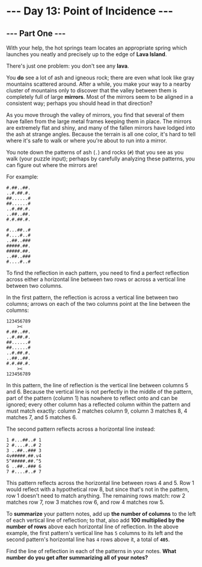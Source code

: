 # --- Day 13: Point of Incidence ---

## --- Part One ---

With your help, the hot springs team locates an appropriate spring which launches you neatly and precisely up to the
edge of **Lava Island**.

There's just one problem: you don't see any **lava**.

You **do** see a lot of ash and igneous rock; there are even what look like gray mountains scattered around. After a
while, you make your way to a nearby cluster of mountains only to discover that the valley between them is completely
full of large **mirrors**. Most of the mirrors seem to be aligned in a consistent way; perhaps you should head in that
direction?

As you move through the valley of mirrors, you find that several of them have fallen from the large metal frames keeping
them in place. The mirrors are extremely flat and shiny, and many of the fallen mirrors have lodged into the ash at
strange angles. Because the terrain is all one color, it's hard to tell where it's safe to walk or where you're about to
run into a mirror.

You note down the patterns of ash (`.`) and rocks (`#`) that you see as you walk (your puzzle input); perhaps by
carefully analyzing these patterns, you can figure out where the mirrors are!

For example:

```
#.##..##.
..#.##.#.
##......#
##......#
..#.##.#.
..##..##.
#.#.##.#.

#...##..#
#....#..#
..##..###
#####.##.
#####.##.
..##..###
#....#..#
```

To find the reflection in each pattern, you need to find a perfect reflection across either a horizontal line between
two rows or across a vertical line between two columns.

In the first pattern, the reflection is across a vertical line between two columns; arrows on each of the two columns
point at the line between the columns:

```
123456789
    ><   
#.##..##.
..#.##.#.
##......#
##......#
..#.##.#.
..##..##.
#.#.##.#.
    ><   
123456789
```

In this pattern, the line of reflection is the vertical line between columns 5 and 6. Because the vertical line is not
perfectly in the middle of the pattern, part of the pattern (column 1) has nowhere to reflect onto and can be ignored;
every other column has a reflected column within the pattern and must match exactly: column 2 matches column 9, column 3
matches 8, 4 matches 7, and 5 matches 6.

The second pattern reflects across a horizontal line instead:

```
1 #...##..# 1
2 #....#..# 2
3 ..##..### 3
4v#####.##.v4
5^#####.##.^5
6 ..##..### 6
7 #....#..# 7
```

This pattern reflects across the horizontal line between rows 4 and 5. Row 1 would reflect with a hypothetical row 8,
but since that's not in the pattern, row 1 doesn't need to match anything. The remaining rows match: row 2 matches row
7, row 3 matches row 6, and row 4 matches row 5.

To **summarize** your pattern notes, add up **the number of columns** to the left of each vertical line of reflection;
to that, also add **100 multiplied by the number of rows** above each horizontal line of reflection. In the above
example, the first pattern's vertical line has `5` columns to its left and the second pattern's horizontal line has `4`
rows above it, a total of **`405`**.

Find the line of reflection in each of the patterns in your notes. **What number do you get after summarizing all of
your notes?**